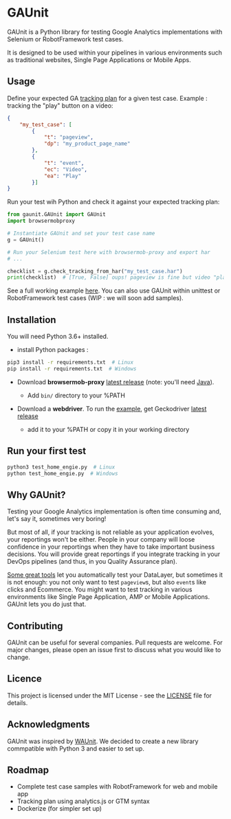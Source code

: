 # GAUnit

GAUnit is a Python library for testing Google Analytics implementations with Selenium or RobotFramework test cases.

It is designed to be used within your pipelines in various environments such as traditional websites, Single Page Applications or Mobile Apps.

## Usage

Define your expected GA [tracking plan](tracking_plan.json) for a given test case. Example : tracking the "play" button on a video:

```JSON
{
    "my_test_case": [
        {
            "t": "pageview",
            "dp": "my_product_page_name"
        },
        {
            "t": "event",
            "ec": "Video",
            "ea": "Play"
        }]
}
```

Run your test wih Python and check it against your expected tracking plan:

```python
from gaunit.GAUnit import GAUnit
import browsermobproxy

# Instantiate GAUnit and set your test case name
g = GAUnit()

# Run your Selenium test here with browsermob-proxy and export har
# ...

checklist = g.check_tracking_from_har("my_test_case.har")
print(checklist)  # [True, False] oups! pageview is fine but video "play" button is not properly tracked.
```

See a full working example [here](./test_home_engie.py). You can also use GAUnit within unittest or RobotFramework test cases (WIP : we will soon add samples).

## Installation

You will need Python 3.6+ installed.

- install Python packages :

```sh
pip3 install -r requirements.txt  # Linux
pip install -r requirements.txt  # Windows
```

- Download **browsermob-proxy** [latest release](https://github.com/lightbody/browsermob-proxy/releases) (note: you'll need [Java](https://www.oracle.com/java/technologies/javase-jre8-downloads.html)).
  - Add `bin/` directory to your %PATH

- Download a **webdriver**. To run the [example](./test_home_engie.py), get Geckodriver [latest release](https://chromedriver.chromium.org/getting-started) 
  - add it to your %PATH or copy it in your working directory

## Run your first test

```sh
python3 test_home_engie.py  # Linux
python test_home_engie.py  # Windows
```

## Why GAUnit?

Testing your Google Analytics implementation is often time consuming and, let's say it, sometimes very boring! 

But most of all, if your tracking is not reliable as your application evolves, your reportings won't be either. People in your company will loose confidence in your reportings when they have to take important business decisions. You will provide great reportings if you integrate tracking in your DevOps pipelines (and thus, in you Quality Assurance plan).

[Some great tools](https://www.simoahava.com/analytics/automated-tests-for-google-tag-managers-datalayer/) let you automatically test your DataLayer, but sometimes it is not enough: you not only want to test `pageview`s, but also `event`s like clicks and Ecommerce. You might want to test tracking in various environments like Single Page Application, AMP or Mobile Applications. GAUnit lets you do just that.

## Contributing

GAUnit can be useful for several companies. Pull requests are welcome. For major changes, please open an issue first to discuss what you would like to change.

## Licence

This project is licensed under the MIT License - see the [LICENSE](LICENCE) file for details.

## Acknowledgments

GAUnit was inspired by [WAUnit](https://github.com/joaolcorreia/WAUnit). We decided to create a new library commpatible with Python 3 and easier to set up.

## Roadmap

- Complete test case samples with RobotFramework for web and mobile app
- Tracking plan using analytics.js or GTM syntax
- Dockerize (for simpler set up)
